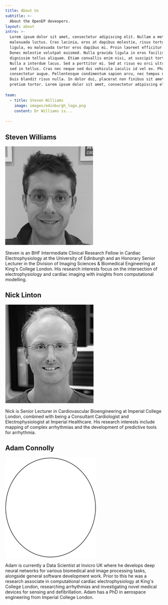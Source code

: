 ```yaml
---
title: About Us
subtitle: >-
  About the OpenEP deveopers.
layout: about
intro: >-
  Lorem ipsum dolor sit amet, consectetur adipiscing elit. Nullam a metus quis lorem
  malesuada luctus. Cras lacinia, eros at dapibus molestie, risus tortor pretium
  ligula, eu malesuada tortor eros dapibus mi. Proin laoreet efficitur suscipit.
  Donec molestie volutpat euismod. Nulla gravida ligula in eros facilisis, sed
  dignissim tellus aliquam. Etiam convallis enim nisi, at suscipit tortor pulvinar at.
  Nulla a interdum lacus. Sed a porttitor mi. Sed at risus eu orci ultricies mattis
  sed in tellus. Cras nec neque sed dui vehicula iaculis id vel ex. Phasellus non
  consectetur augue. Pellentesque condimentum sapien arcu, nec tempus nunc maximus eu.
  Duis blandit risus nulla. In dolor dui, placerat non finibus sit amet, venenatis
  pretium tortor. Lorem ipsum dolor sit amet, consectetur adipiscing elit.

team:
  - title: Steven Williams
    image: images/edinburgh_logo.png
    content: Dr Williams is...

---
```

## Steven Williams
<img src="/images/portrait-sw.png">

Steven is an BHF Intermediate Clinical Research Fellow in Cardiac Electrophysiology at the University of Edinburgh and an Honorary Senior Lecturer in the Division of Imaging Sciences & Biomedical Engineering at  King's College London. His research interests focus on the intersection of electrophysiology and cardiac imaging with insights from computational modelling.

## Nick Linton
<img src="/images/portrait-nl.png">

Nick is Senior Lecturer in Cardiovascular Bioengineering at Imperial College London, combined with being a Consultant Cardiologist and Electrophysiologist at Imperial Healthcare. His research interests include mapping of complex arrhythmias and the development of predictive tools for arrhythmia.

## Adam Connolly
<img src="/images/portrait-ac.png">

Adam is currently a Data Scientist at Invicro UK where he develops deep neural networks for various biomedical and image processing tasks, alongside general software development work. Prior to this he was a research associate in computational cardiac electrophysiology at King's College London, researching arrhythmias and investigating novel medical devices for sensing and defibrillation. Adam has a PhD in aerospace engineering from Imperial College London.
